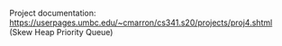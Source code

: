 Project documentation: https://userpages.umbc.edu/~cmarron/cs341.s20/projects/proj4.shtml (Skew Heap Priority Queue)
